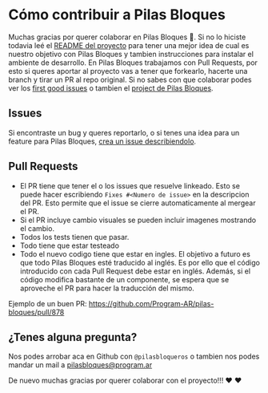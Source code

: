 # Cómo contribuir a Pilas Bloques

Muchas gracias por querer colaborar en Pilas Bloques 🙌. Si no lo hiciste todavia leé el [README del proyecto](https://github.com/Program-AR/pilas-bloques/blob/develop/README.md) para tener una mejor idea de cual es nuestro objetivo con Pilas Bloques y tambien instrucciones para instalar el ambiente de desarrollo. 
En Pilas Bloques trabajamos con Pull Requests, por esto si queres aportar al proyecto vas a tener que forkearlo, hacerte una branch y tirar un PR al repo original.
Si no sabes con que colaborar podes ver los [first good issues](https://github.com/Program-AR/pilas-bloques/labels/good%20first%20issue) o tambien el [project de Pilas Bloques](https://github.com/orgs/Program-AR/projects/1).

## Issues

Si encontraste un bug y queres reportarlo, o si tenes una idea para un feature para Pilas Bloques, [crea un issue describiendolo](https://github.com/Program-AR/pilas-bloques/issues/new).

## Pull Requests



* El PR tiene que tener el o los issues que resuelve linkeado. Esto se puede hacer escribiendo `Fixes #<Numero de issue>` en la descripcion del PR. Esto permite que el issue se cierre automaticamente al mergear el PR.
* Si el PR incluye cambio visuales se pueden incluir imagenes mostrando el cambio.
* Todos los tests tienen que pasar.
* Todo tiene que estar testeado
* Todo el nuevo codigo tiene que estar en ingles. El objetivo a futuro es que todo Pilas Bloques esté traducido al inglés. Es por ello que el código introducido con cada Pull Request debe estar en inglés. Además, si el código modifica bastante de un componente, se espera que se aproveche el PR para hacer la traducción del mismo.

Ejemplo de un buen PR: https://github.com/Program-AR/pilas-bloques/pull/878

## ¿Tenes alguna pregunta?
Nos podes arrobar aca en Github con `@pilasbloqueros` o tambien nos podes mandar un mail a pilasbloques@program.ar


De nuevo muchas gracias por querer colaborar con el proyecto!!! :heart: :heart:
